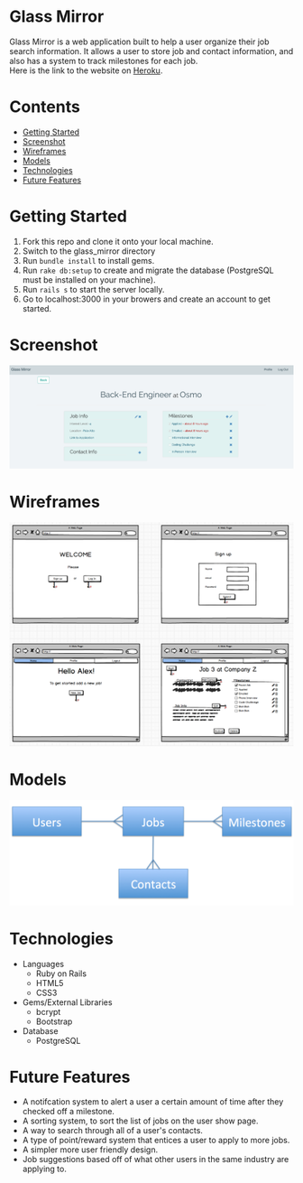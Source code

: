 # Glass Mirror

Glass Mirror is a web application built to help a user organize their job search information. It allows a user to store job and contact information, and also has a system to track milestones for each job. \
Here is the link to the website on [Heroku](https://glass-mirror.herokuapp.com/).

# Contents
* [Getting Started](#getting-started)
* [Screenshot](#screenshot)
* [Wireframes](#wireframes)
* [Models](#models)
* [Technologies](#technologies)
* [Future Features](#future-features)

# Getting Started
1. Fork this repo and clone it onto your local machine.
2. Switch to the glass_mirror directory
3. Run `bundle install` to install gems.
4. Run `rake db:setup` to create and migrate the database (PostgreSQL must be installed on your machine).
5. Run `rails s` to start the server locally.
6. Go to localhost:3000 in your browers and create an account to get started.

# Screenshot
<img src="screenshot.png">

# Wireframes
<img src="wireframes.png">

# Models
<img src="models.png">

# Technologies
* Languages
	* Ruby on Rails
	* HTML5
	* CSS3
* Gems/External Libraries
	* bcrypt
	* Bootstrap
* Database
	*  PostgreSQL


# Future Features
* A notifcation system to alert a user a certain amount of time after they checked off a milestone.
* A sorting system, to sort the list of jobs on the user show page.
* A way to search through all of a user's contacts.
* A type of point/reward system that entices a user to apply to more jobs.
* A simpler more user friendly design.
* Job suggestions based off of what other users in the same industry are applying to.
